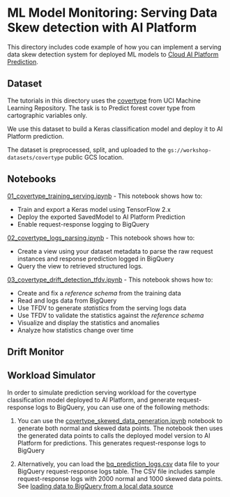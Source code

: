 # ML Model Monitoring: Serving Data Skew detection with AI Platform

This directory includes code example of how you can implement a serving data skew detection system for deployed ML
models to [Cloud AI Platform Prediction](https://cloud.google.com/ai-platform/prediction/docs).

## Dataset

The tutorials in this directory uses the [covertype](https://archive.ics.uci.edu/ml/datasets/covertype) from 
UCI Machine Learning Repository. The task is to Predict forest cover type from cartographic variables only.

We use this dataset to build a Keras classification model and deploy it to AI Platform prediction.

The dataset is preprocessed, split, and uploaded to the `gs://workshop-datasets/covertype` public GCS location. 

## Notebooks

[01_covertype_training_serving.ipynb](01_covertype_training_serving.ipynb) - This notebook shows how to:
 * Train and export a Keras model using TensorFlow 2.x
 * Deploy the exported SavedModel to AI Platform Prediction
 * Enable request-response logging to BigQuery
    
[02_covertype_logs_parsing.ipynb](02_covertype_logs_parsing.ipynb) - This notebook shows how to:
  * Create a view using your dataset metadata to parse the raw request instances and response prediction 
    logged in BigQuery
  * Query the view to retrieved structured logs.

[03_covertype_drift_detection_tfdv.ipynb](03_covertype_drift_detection_tfdv.ipynb) - This notebook shows how to:
  * Create and fix a *reference schema* from the training data
  * Read and logs data from BigQuery
  * Use TFDV to generate *statistics* from the serving logs data 
  * Use TFDV to validate the statistics against the *reference schema*
  * Visualize and display the statistics and anomalies
  * Analyze how statistics change over time

## Drift Monitor

## Workload Simulator

In order to simulate prediction serving workload for the covertype classification model deployed to AI Platform, 
and generate request-response logs to BigQuery, you can use one of the following methods:
    
 1. You can use the [covertype_skewed_data_generation.ipynb](workload_simulator/covertype_skewed_data_generation.ipynb)
 notebook to generate both normal and skewed data points. The notebook then uses the generated data points to calls the 
 deployed model version to AI Platform for predictions. This generates request-response logs to BigQuery 
  
 2. Alternatively, you can load the [bq_prediction_logs.csv](workload_simulator/bq_prediction_logs.csv) 
 data file to your BigQuery request-response logs table. 
 The CSV file includes sample request-response logs with 2000 normal and 1000 skewed data points. 
 See [loading data to BigQuery from a local data source](https://cloud.google.com/bigquery/docs/loading-data-local)
 
 



